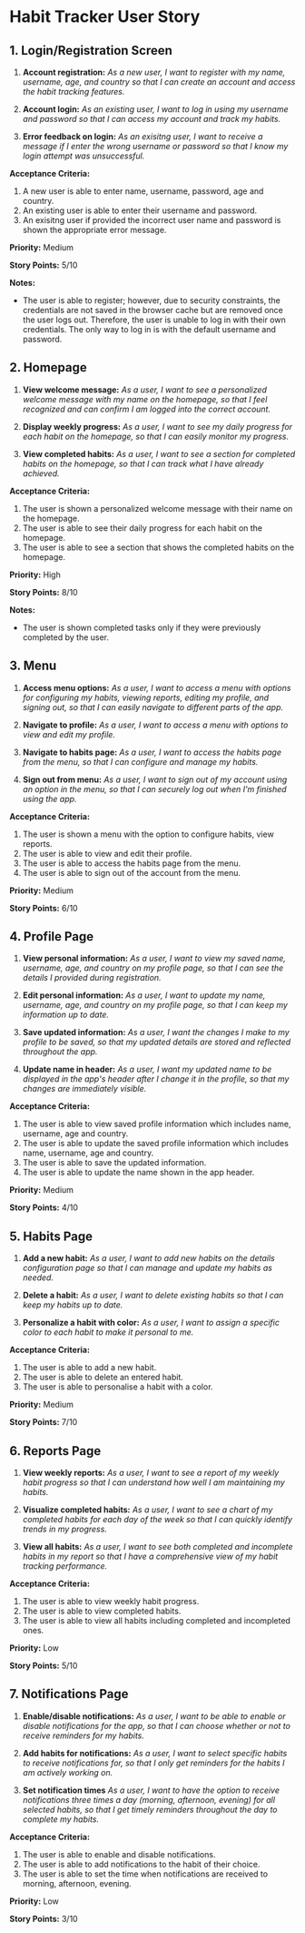 # Habit Tracker User Story

## 1. Login/Registration Screen

1. **Account registration:**
_As a new user, I want to register with my name, username, age, and country so that I can create an account and access the habit tracking features._

2. **Account login:**
_As an existing user, I want to log in using my username and password so that I can access my account and track my habits._

3. **Error feedback on login:**
_As an exisitng user, I want to receive a message if I enter the wrong username or password so that I know my login attempt was unsuccessful._

**Acceptance Criteria:**

1. A new user is able to enter name, username, password, age and country.
2. An existing user is able to enter their username and password.
3. An exisitng user if provided the incorrect user name and password is shown the appropriate error message.
   

**Priority:** Medium

**Story Points:** 5/10

**Notes:**
- The user is able to register; however, due to security constraints, the credentials are not saved in the browser cache but are removed once the user logs out. Therefore, the user is unable to log in with their own credentials. The only way to log in is with the default username and password.

## 2. Homepage

1. **View welcome message:**
_As a user, I want to see a personalized welcome message with my name on the homepage, so that I feel recognized and can confirm I am logged into the correct account._

2. **Display weekly progress:**
_As a user, I want to see my daily progress for each habit on the homepage, so that I can easily monitor my progress._

3. **View completed habits:**
_As a user, I want to see a section for completed habits on the homepage, so that I can track what I have already achieved._

**Acceptance Criteria:**

1. The user is shown a personalized welcome message with their name on the homepage.
2. The user is able to see their daily progress for each habit on the homepage.
3. The user is able to see a section that shows the completed habits on the homepage.
   

**Priority:** High

**Story Points:** 8/10

**Notes:**
- The user is shown completed tasks only if they were previously completed by the user.

## 3. Menu

1. **Access menu options:**
_As a user, I want to access a menu with options for configuring my habits, viewing reports, editing my profile, and signing out, so that I can easily navigate to different parts of the app._

2. **Navigate to profile:**
_As a user, I want to access a menu with options to view and edit my profile._

3. **Navigate to habits page:**
_As a user, I want to access the habits page from the menu, so that I can configure and manage my habits._

4. **Sign out from menu:**
_As a user, I want to sign out of my account using an option in the menu, so that I can securely log out when I'm finished using the app._

**Acceptance Criteria:**

1. The user is shown a menu with the option to configure habits, view reports.
2. The user is able to view and edit their profile.
3. The user is able to access the habits page from the menu.
4. The user is able to sign out of the account from the menu.
   

**Priority:** Medium

**Story Points:** 6/10


  ## 4. Profile Page

1. **View personal information:**
_As a user, I want to view my saved name, username, age, and country on my profile page, so that I can see the details I provided during registration._

2. **Edit personal information:**
_As a user, I want to update my name, username, age, and country on my profile page, so that I can keep my information up to date._

3. **Save updated information:**
_As a user, I want the changes I make to my profile to be saved, so that my updated details are stored and reflected throughout the app._

4. **Update name in header:**
_As a user, I want my updated name to be displayed in the app's header after I change it in the profile, so that my changes are immediately visible._

**Acceptance Criteria:**

1. The user is able to view saved profile information which includes name, username, age and country.
2. The user is able to update the saved profile information which includes name, username, age and country.
3. The user is able to save the updated information.
4. The user is able to update the name shown in the app header.
   

**Priority:** Medium

**Story Points:** 4/10

  ## 5. Habits Page

1. **Add a new habit:**
_As a user, I want to add new habits on the details configuration page so that I can manage and update my habits as needed._

2. **Delete a habit:**
_As a user, I want to delete existing habits so that I can keep my habits up to date._

3. **Personalize a habit with color:**
_As a user, I want to assign a specific color to each habit to make it personal to me._


**Acceptance Criteria:**

1. The user is able to add a new habit.
2. The user is able to delete an entered habit.
3. The user is able to personalise a habit with a color.
   

**Priority:** Medium

**Story Points:** 7/10

  ## 6. Reports Page

1. **View weekly reports:**
_As a user, I want to see a report of my weekly habit progress so that I can understand how well I am maintaining my habits._

2. **Visualize completed habits:**
_As a user, I want to see a chart of my completed habits for each day of the week so that I can quickly identify trends in my progress._

3. **View all habits:**
_As a user, I want to see both completed and incomplete habits in my report so that I have a comprehensive view of my habit tracking performance._


**Acceptance Criteria:**

1. The user is able to view weekly habit progress.
2. The user is able to view completed habits.
3. The user is able to view all habits including completed and incompleted ones.
   

**Priority:** Low

**Story Points:** 5/10

  ## 7. Notifications Page

1. **Enable/disable notifications:**
_As a user, I want to be able to enable or disable notifications for the app, so that I can choose whether or not to receive reminders for my habits._

2. **Add habits for notifications:**
_As a user, I want to select specific habits to receive notifications for, so that I only get reminders for the habits I am actively working on._

3. **Set notification times**
_As a user, I want to have the option to receive notifications three times a day (morning, afternoon, evening) for all selected habits, so that I get timely reminders throughout the day to complete my habits._


**Acceptance Criteria:**

1. The user is able to enable and disable notifications.
2. The user is able to add notifications to the habit of their choice.
3. The user is able to set the time when notifications are received to morning, afternoon, evening.
   

**Priority:** Low

**Story Points:** 3/10


